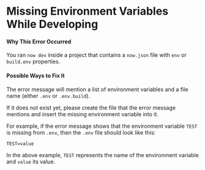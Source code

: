 # Missing Environment Variables While Developing

#### Why This Error Occurred

You ran `now dev` inside a project that contains a `now.json` file with `env` or `build.env` properties.

#### Possible Ways to Fix It

The error message will mention a list of environment variables and a file name (either `.env` or `.env.build`).

If it does not exist yet, please create the file that the error message mentions and insert the missing environment variable into it.

For example, if the error message shows that the environment variable `TEST` is missing from `.env`, then the `.env` file should look like this:

```
TEST=value
```

In the above example, `TEST` represents the name of the environment variable and `value` its value.
